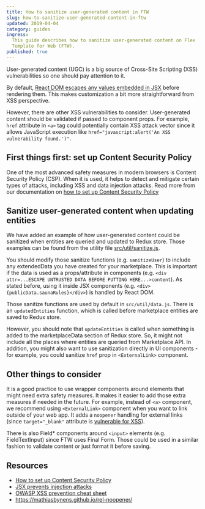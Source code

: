 ```yaml
---
title: How to sanitize user-generated content in FTW
slug: how-to-sanitize-user-generated-content-in-ftw
updated: 2019-04-04
category: guides
ingress:
  This guide describes how to sanitize user-generated content on Flex
  Template for Web (FTW).
published: true
---
```


User-generated content (UGC) is a big source of Cross-Site Scripting
(XSS) vulnerabilities so one should pay attention to it.

By default,
[React DOM escapes any values embedded in JSX](https://reactjs.org/docs/introducing-jsx.html#jsx-prevents-injection-attacks)
before rendering them. This makes customization a bit more
straightforward from XSS perspective.

However, there are other XSS vulnerabilities to consider. User-generated
content should be validated if passed to component props. For example,
`href` attribute in `<a>` tag could potentially contain XSS attack
vector since it allows JavaScript execution like
`href="javascript:alert('An XSS vulnerability found.')"`.

## First things first: set up Content Security Policy

One of the most advanced safety measures in modern browsers is Content
Security Policy (CSP). When it is used, it helps to detect and mitigate
certain types of attacks, including XSS and data injection attacks. Read
more from our documentation on
[how to set up Content Security Policy](/guides/how-to-set-up-csp-for-ftw/)

## Sanitize user-generated content when updating entities

We have added an example of how user-generated content could be
sanitized when entities are queried and updated to Redux store. Those
examples can be found from the utility file
[src/util/sanitize.js](https://github.com/sharetribe/flex-template-web/blob/master/src/util/sanitize.js).

You should modify those sanitize functions (e.g. `sanitizeUser`) to
include any extendedData you have created for your marketplace. This is
important if the data is used as a props/attribute in components (e.g.
`<div attr=...ESCAPE UNTRUSTED DATA BEFORE PUTTING HERE...>content`). As
stated before, using it inside JSX components (e.g.
`<div>{publicData.saunaRules}</div>`) is handled by React DOM.

Those sanitize functions are used by default in `src/util/data.js`.
There is an `updatedEntities` function, which is called before
marketplace entities are saved to Redux store.

However, you should note that `updateEntities` is called when something
is added to the marketplaceData section of Redux store. So, it might not
include all the places where entities are queried from Marketplace API.
In addition, you might also want to use sanitization directly in UI
components - for example, you could sanitize `href` prop in
`<ExternalLink>` component.

## Other things to consider

It is a good practice to use wrapper components around elements that
might need extra safety measures. It makes it easier to add those extra
measures if needed in the future. For example, instead of `<a>`
component, we recommend using `<ExternalLink>` component when you want
to link outside of your web app. It adds a `noopener` handling for
external links (since `target="_blank"` attribute is
[vulnerable for XSS](https://mathiasbynens.github.io/rel-noopener/)).

There is also Field\* components around `<input>` elements (e.g.
FieldTextInput) since FTW uses Final Form. Those could be used in a
similar fashion to validate content or just format it before saving.

## Resources

- [How to set up Content Security Policy](/guides/how-to-set-up-csp-for-ftw/)
- [JSX prevents injection attacks](https://reactjs.org/docs/introducing-jsx.html#jsx-prevents-injection-attacks)
- [OWASP XSS prevention cheat sheet](https://github.com/OWASP/CheatSheetSeries/blob/master/cheatsheets/Cross_Site_Scripting_Prevention_Cheat_Sheet.md)
- https://mathiasbynens.github.io/rel-noopener/
